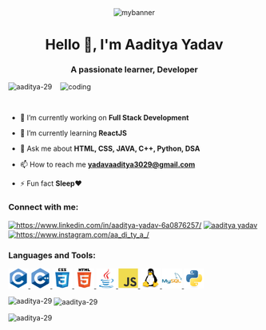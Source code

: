 <p align="center"><img align ="center" alt="mybanner" width="1200px" height="450px" src="https://candid.technology/wp-content/uploads/2022/04/Coding-featured-Andrey-Suslov-shutterstock.com_1870989130.jpg" >
</p><h1 align="center">Hello 👋, I'm Aaditya Yadav</h1>
<h3 align="center">A passionate learner, Developer</h3>
<img align="right" alt="coding" width="400" src="https://media3.giphy.com/media/v1.Y2lkPTc5MGI3NjExcWloY211M3Z2MnRrdDJjMjg5Mmc3Zm1nOWtpenoxZjFyZ3UwNmYxbyZlcD12MV9pbnRlcm5hbF9naWZfYnlfaWQmY3Q9Zw/2IudUHdI075HL02Pkk/giphy.gif">
<p align="left"> <img src="https://komarev.com/ghpvc/?username=aaditya-29&label=Profile%20views&color=0e75b6&style=flat" alt="aaditya-29" /> </p>

<p align="left"> <a href="https://twitter.com/" target="blank"><img src="https://img.shields.io/twitter/follow/?logo=twitter&style=for-the-badge" alt="" /></a> </p>

- 🔭 I’m currently working on **Full Stack Development**

- 🌱 I’m currently learning **ReactJS**

- 💬 Ask me about **HTML, CSS, JAVA, C++, Python, DSA**

- 📫 How to reach me **yadavaaditya3029@gmail.com**

- ⚡ Fun fact **Sleep❤️**

<h3 align="left">Connect with me:</h3>
<p align="left">
<a href="https://linkedin.com/in/https://www.linkedin.com/in/aaditya-yadav-6a0876257/" target="blank"><img align="center" src="https://raw.githubusercontent.com/rahuldkjain/github-profile-readme-generator/master/src/images/icons/Social/linked-in-alt.svg" alt="https://www.linkedin.com/in/aaditya-yadav-6a0876257/" height="30" width="40" /></a>
  <a target="new" href="https://www.facebook.com/profile.php?id=100011631497649" target="new"><img align="center" src="https://raw.githubusercontent.com/rahuldkjain/github-profile-readme-generator/master/src/images/icons/Social/facebook.svg" alt="aaditya yadav" height="30" width="40" /></a>
<a href="https://instagram.com/https://www.instagram.com/aa_di_ty_a_/" target="blank"><img align="center" src="https://raw.githubusercontent.com/rahuldkjain/github-profile-readme-generator/master/src/images/icons/Social/instagram.svg" alt="https://www.instagram.com/aa_di_ty_a_/" height="30" width="40" /></a>
<!-- <a href="https://www.leetcode.com/yadavaaditya3029" target="blank"><img align="center" src="https://raw.githubusercontent.com/rahuldkjain/github-profile-readme-generator/master/src/images/icons/Social/leet-code.svg" alt="yadavaaditya3029" height="30" width="40" /></a> -->
</p>

<h3 align="left">Languages and Tools:</h3>
<p align="left"> <a href="https://www.cprogramming.com/" target="_blank" rel="noreferrer"> <img src="https://raw.githubusercontent.com/devicons/devicon/master/icons/c/c-original.svg" alt="c" width="40" height="40"/> </a> <a href="https://www.w3schools.com/cpp/" target="_blank" rel="noreferrer"> <img src="https://raw.githubusercontent.com/devicons/devicon/master/icons/cplusplus/cplusplus-original.svg" alt="cplusplus" width="40" height="40"/> </a> <a href="https://www.w3schools.com/css/" target="_blank" rel="noreferrer"> <img src="https://raw.githubusercontent.com/devicons/devicon/master/icons/css3/css3-original-wordmark.svg" alt="css3" width="40" height="40"/> </a> <a href="https://www.w3.org/html/" target="_blank" rel="noreferrer"> <img src="https://raw.githubusercontent.com/devicons/devicon/master/icons/html5/html5-original-wordmark.svg" alt="html5" width="40" height="40"/> </a> <a href="https://www.java.com" target="_blank" rel="noreferrer"> <img src="https://raw.githubusercontent.com/devicons/devicon/master/icons/java/java-original.svg" alt="java" width="40" height="40"/> </a> <a href="https://developer.mozilla.org/en-US/docs/Web/JavaScript" target="_blank" rel="noreferrer"> <img src="https://raw.githubusercontent.com/devicons/devicon/master/icons/javascript/javascript-original.svg" alt="javascript" width="40" height="40"/> </a> <a href="https://www.linux.org/" target="_blank" rel="noreferrer"> <img src="https://raw.githubusercontent.com/devicons/devicon/master/icons/linux/linux-original.svg" alt="linux" width="40" height="40"/> </a> <a href="https://www.mysql.com/" target="_blank" rel="noreferrer"> <img src="https://raw.githubusercontent.com/devicons/devicon/master/icons/mysql/mysql-original-wordmark.svg" alt="mysql" width="40" height="40"/> </a> <a href="https://www.python.org" target="_blank" rel="noreferrer"> <img src="https://raw.githubusercontent.com/devicons/devicon/master/icons/python/python-original.svg" alt="python" width="40" height="40"/> </a> </p>

<p><img align="left" src="https://github-readme-stats.vercel.app/api/top-langs?username=aaditya-29&show_icons=true&locale=en&layout=compact" alt="aaditya-29" /></p>

<p>&nbsp;<img align="center" src="https://github-readme-stats.vercel.app/api?username=aaditya-29&show_icons=true&locale=en" alt="aaditya-29" /></p>

<p><img align="center" src="https://github-readme-streak-stats.herokuapp.com/?user=aaditya-29&" alt="aaditya-29" /></p>
